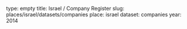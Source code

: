 type: empty
title: Israel / Company Register
slug: places/israel/datasets/companies
place: israel
dataset: companies
year: 2014
